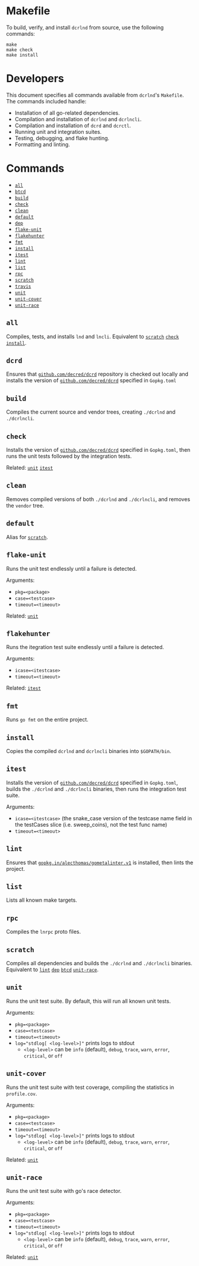Makefile
========

To build, verify, and install `dcrlnd` from source, use the following
commands:
```
make
make check
make install
```

Developers
==========

This document specifies all commands available from `dcrlnd`'s `Makefile`.
The commands included handle:
- Installation of all go-related dependencies.
- Compilation and installation of `dcrlnd` and `dcrlncli`.
- Compilation and installation of `dcrd` and `dcrctl`.
- Running unit and integration suites.
- Testing, debugging, and flake hunting.
- Formatting and linting.

Commands
========

- [`all`](#scratch)
- [`btcd`](#btcd)
- [`build`](#build)
- [`check`](#check)
- [`clean`](#clean)
- [`default`](#default)
- [`dep`](#dep)
- [`flake-unit`](#flake-unit)
- [`flakehunter`](#flakehunter)
- [`fmt`](#fmt)
- [`install`](#install)
- [`itest`](#itest)
- [`lint`](#lint)
- [`list`](#list)
- [`rpc`](#rpc)
- [`scratch`](#scratch)
- [`travis`](#travis)
- [`unit`](#unit)
- [`unit-cover`](#unit-cover)
- [`unit-race`](#unit-race)

`all`
-----
Compiles, tests, and installs `lnd` and `lncli`. Equivalent to 
[`scratch`](#scratch) [`check`](#check) [`install`](#install).

`dcrd`
------
Ensures that [`github.com/decred/dcrd`][dcrd] repository is checked out
locally and installs the version of
[`github.com/decred/dcrd`][dcrd] specified in `Gopkg.toml`

`build`
-------
Compiles the current source and vendor trees, creating `./dcrlnd` and
`./dcrlncli`.

`check`
-------
Installs the version of [`github.com/decred/dcrd`][dcrd] specified
in `Gopkg.toml`, then runs the unit tests followed by the integration
tests.

Related: [`unit`](#unit) [`itest`](#itest)

`clean`
-------
Removes compiled versions of both `./dcrlnd` and `./dcrlncli`, and removes the
`vendor` tree.

`default`
---------
Alias for [`scratch`](#scratch).

`flake-unit`
------------
Runs the unit test endlessly until a failure is detected.

Arguments:
- `pkg=<package>`
- `case=<testcase>`
- `timeout=<timeout>`

Related: [`unit`](#unit)

`flakehunter`
-------------
Runs the itegration test suite endlessly until a failure is detected.

Arguments:
- `icase=<itestcase>`
- `timeout=<timeout>`

Related: [`itest`](#itest)

`fmt`
-----
Runs `go fmt` on the entire project. 

`install`
---------
Copies the compiled `dcrlnd` and `dcrlncli` binaries into `$GOPATH/bin`.

`itest`
-------
Installs the version of [`github.com/decred/dcrd`][dcrd] specified in
`Gopkg.toml`, builds the `./dcrlnd` and `./dcrlncli` binaries, then runs the
integration test suite.

Arguments:
- `icase=<itestcase>` (the snake_case version of the testcase name field in the testCases slice (i.e. sweep_coins), not the test func name)
- `timeout=<timeout>`

`lint`
------
Ensures that [`gopkg.in/alecthomas/gometalinter.v1`][gometalinter] is
installed, then lints the project.

`list`
------
Lists all known make targets.

`rpc`
-----
Compiles the `lnrpc` proto files.

`scratch`
---------
Compiles all dependencies and builds the `./dcrlnd` and `./dcrlncli` binaries.
Equivalent to [`lint`](#lint) [`dep`](#dep) [`btcd`](#btcd)
[`unit-race`](#unit-race).

`unit`
------
Runs the unit test suite. By default, this will run all known unit tests.

Arguments:
- `pkg=<package>` 
- `case=<testcase>`
- `timeout=<timeout>`
- `log="stdlog[ <log-level>]"` prints logs to stdout
  - `<log-level>` can be `info` (default), `debug`, `trace`, `warn`, `error`, `critical`, or `off`

`unit-cover`
------------
Runs the unit test suite with test coverage, compiling the statistics in
`profile.cov`.

Arguments:
- `pkg=<package>` 
- `case=<testcase>`
- `timeout=<timeout>`
- `log="stdlog[ <log-level>]"` prints logs to stdout
  - `<log-level>` can be `info` (default), `debug`, `trace`, `warn`, `error`, `critical`, or `off`

Related: [`unit`](#unit)

`unit-race`
-----------
Runs the unit test suite with go's race detector.

Arguments:
- `pkg=<package>` 
- `case=<testcase>`
- `timeout=<timeout>`
- `log="stdlog[ <log-level>]"` prints logs to stdout
  - `<log-level>` can be `info` (default), `debug`, `trace`, `warn`, `error`, `critical`, or `off`

Related: [`unit`](#unit)

[dcrd]: https://github.com/decred/dcrd (github.com/decred/dcrd")
[gometalinter]: https://gopkg.in/alecthomas/gometalinter.v1 (gopkg.in/alecthomas/gometalinter.v1)
[goveralls]: https://github.com/mattn/goveralls (github.com/mattn/goveralls)
